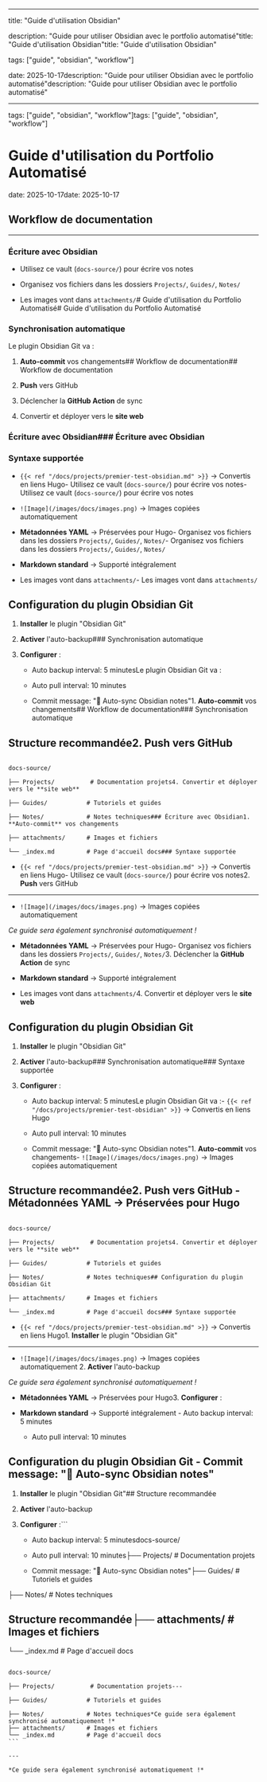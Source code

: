 ---------

title: "Guide d'utilisation Obsidian"

description: "Guide pour utiliser Obsidian avec le portfolio automatisé"title: "Guide d'utilisation Obsidian"title: "Guide d'utilisation Obsidian"

tags: ["guide", "obsidian", "workflow"]

date: 2025-10-17description: "Guide pour utiliser Obsidian avec le portfolio automatisé"description: "Guide pour utiliser Obsidian avec le portfolio automatisé"

---

tags: ["guide", "obsidian", "workflow"]tags: ["guide", "obsidian", "workflow"]

# Guide d'utilisation du Portfolio Automatisé

date: 2025-10-17date: 2025-10-17

## Workflow de documentation

------

### Écriture avec Obsidian

- Utilisez ce vault (`docs-source/`) pour écrire vos notes

- Organisez vos fichiers dans les dossiers `Projects/`, `Guides/`, `Notes/`

- Les images vont dans `attachments/`# Guide d'utilisation du Portfolio Automatisé# Guide d'utilisation du Portfolio Automatisé



### Synchronisation automatique

Le plugin Obsidian Git va :

1. **Auto-commit** vos changements## Workflow de documentation## Workflow de documentation

2. **Push** vers GitHub 

3. Déclencher la **GitHub Action** de sync

4. Convertir et déployer vers le **site web**

### Écriture avec Obsidian### Écriture avec Obsidian

### Syntaxe supportée

- `{{< ref "/docs/projects/premier-test-obsidian.md" >}}` → Convertis en liens Hugo- Utilisez ce vault (`docs-source/`) pour écrire vos notes- Utilisez ce vault (`docs-source/`) pour écrire vos notes

- `![Image](/images/docs/images.png)` → Images copiées automatiquement  

- **Métadonnées YAML** → Préservées pour Hugo- Organisez vos fichiers dans les dossiers `Projects/`, `Guides/`, `Notes/`- Organisez vos fichiers dans les dossiers `Projects/`, `Guides/`, `Notes/`

- **Markdown standard** → Supporté intégralement

- Les images vont dans `attachments/`- Les images vont dans `attachments/`

## Configuration du plugin Obsidian Git



1. **Installer** le plugin "Obsidian Git"

2. **Activer** l'auto-backup### Synchronisation automatique

3. **Configurer** :

   - Auto backup interval: 5 minutesLe plugin Obsidian Git va :

   - Auto pull interval: 10 minutes

   - Commit message: "📝 Auto-sync Obsidian notes"1. **Auto-commit** vos changements## Workflow de documentation### Synchronisation automatique



## Structure recommandée2. **Push** vers GitHub 



```3. Déclencher la **GitHub Action** de syncLe plugin Obsidian Git va :

docs-source/

├── Projects/          # Documentation projets4. Convertir et déployer vers le **site web**

├── Guides/           # Tutoriels et guides  

├── Notes/            # Notes techniques### Écriture avec Obsidian1. **Auto-commit** vos changements

├── attachments/      # Images et fichiers

└── _index.md         # Page d'accueil docs### Syntaxe supportée

```

- `{{< ref "/docs/projects/premier-test-obsidian.md" >}}` → Convertis en liens Hugo- Utilisez ce vault (`docs-source/`) pour écrire vos notes2. **Push** vers GitHub 

---

- `![Image](/images/docs/images.png)` → Images copiées automatiquement  

*Ce guide sera également synchronisé automatiquement !*
- **Métadonnées YAML** → Préservées pour Hugo- Organisez vos fichiers dans les dossiers `Projects/`, `Guides/`, `Notes/`3. Déclencher la **GitHub Action** de sync

- **Markdown standard** → Supporté intégralement

- Les images vont dans `attachments/`4. Convertir et déployer vers le **site web**

## Configuration du plugin Obsidian Git



1. **Installer** le plugin "Obsidian Git"

2. **Activer** l'auto-backup### Synchronisation automatique### Syntaxe supportée

3. **Configurer** :

   - Auto backup interval: 5 minutesLe plugin Obsidian Git va :- `{{< ref "/docs/projects/premier-test-obsidian" >}}` → Convertis en liens Hugo

   - Auto pull interval: 10 minutes

   - Commit message: "📝 Auto-sync Obsidian notes"1. **Auto-commit** vos changements- `![Image](/images/docs/images.png)` → Images copiées automatiquement  



## Structure recommandée2. **Push** vers GitHub - **Métadonnées YAML** → Préservées pour Hugo



```3. Déclencher la **GitHub Action** de sync- **Markdown standard** → Supporté intégralement

docs-source/

├── Projects/          # Documentation projets4. Convertir et déployer vers le **site web**

├── Guides/           # Tutoriels et guides  

├── Notes/            # Notes techniques## Configuration du plugin Obsidian Git

├── attachments/      # Images et fichiers

└── _index.md         # Page d'accueil docs### Syntaxe supportée

```

- `{{< ref "/docs/projects/premier-test-obsidian.md" >}}` → Convertis en liens Hugo1. **Installer** le plugin "Obsidian Git"

---

- `![Image](/images/docs/images.png)` → Images copiées automatiquement  2. **Activer** l'auto-backup

*Ce guide sera également synchronisé automatiquement !*
- **Métadonnées YAML** → Préservées pour Hugo3. **Configurer** :

- **Markdown standard** → Supporté intégralement   - Auto backup interval: 5 minutes

   - Auto pull interval: 10 minutes

## Configuration du plugin Obsidian Git   - Commit message: "📝 Auto-sync Obsidian notes"



1. **Installer** le plugin "Obsidian Git"## Structure recommandée

2. **Activer** l'auto-backup

3. **Configurer** :```

   - Auto backup interval: 5 minutesdocs-source/

   - Auto pull interval: 10 minutes├── Projects/          # Documentation projets

   - Commit message: "📝 Auto-sync Obsidian notes"├── Guides/           # Tutoriels et guides  

├── Notes/            # Notes techniques

## Structure recommandée├── attachments/      # Images et fichiers

└── _index.md         # Page d'accueil docs

``````

docs-source/

├── Projects/          # Documentation projets---

├── Guides/           # Tutoriels et guides  

├── Notes/            # Notes techniques*Ce guide sera également synchronisé automatiquement !*
├── attachments/      # Images et fichiers
└── _index.md         # Page d'accueil docs
```

---

*Ce guide sera également synchronisé automatiquement !*